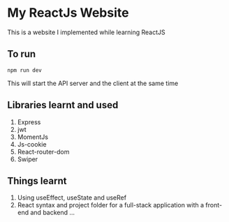 # My ReactJs Website
This is a website I implemented while learning ReactJS

## To run
```
npm run dev
```
This will start the API server and the client at the same time

## Libraries learnt and used
1. Express
2. jwt
3. MomentJs
4. Js-cookie
5. React-router-dom
6. Swiper

## Things learnt
1. Using useEffect, useState and useRef
2. React syntax and project folder for a full-stack application with a front-end and backend
...
